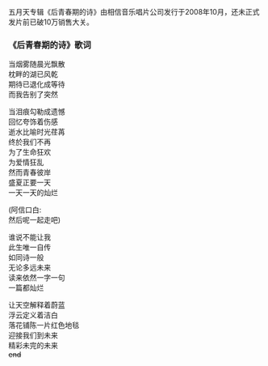 

五月天专辑《后青春期的诗》由相信音乐唱片公司发行于2008年10月，还未正式发片前已破10万销售大关。

### 《后青春期的诗》歌词

当烟雾随晨光飘散  
枕畔的湖已风乾  
期待已退化成等待  
而我告别了突然

当泪痕勾勒成遗憾  
回忆夸饰着伤感  
逝水比喻时光荏苒  
终於我们不再  
为了生命狂欢  
为爱情狂乱  
然而青春彼岸  
盛夏正要一天  
一天一天的灿烂

(阿信口白:  
然后呢一起走吧)

谁说不能让我  
此生唯一自传  
如同诗一般  
无论多远未来  
读来依然一字一句  
一篇都灿烂

让天空解释着蔚蓝  
浮云定义着洁白  
落花铺陈一片红色地毯  
迎接我们到未来  
精彩未完的未来  
~~end~~

